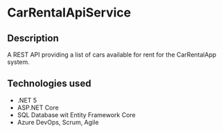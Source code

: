 ﻿# CarRentalApiService
 
 ## Description

A REST API providing a list of cars available for rent for the CarRentalApp system.

## Technologies used

- .NET 5
- ASP.NET Core
- SQL Database wit Entity Framework Core
- Azure DevOps, Scrum, Agile
